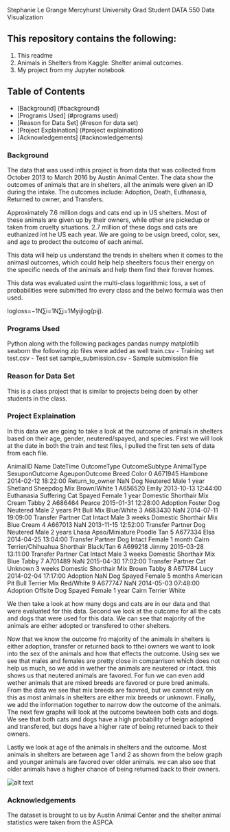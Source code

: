 Stephanie Le Grange
Mercyhurst University Grad Student
DATA 550 Data Visualization

## This repository contains the following:
1. This readme
2. Animals in Shelters from Kaggle: Shelter animal outcomes.
3. My project from my Jupyter notebook

## Table of Contents

- [Background] (#background)
- [Programs Used] (#programs used)
- [Reason for Data Set] (#reson for data set)
- [Project Explaination] (#project explaination)
- [Acknowledgements] (#acknowledgements)

### Background

The data that was used inthis project is from data that was collected from October 2013 to March 2016 by Austin Animal Center. 
The data show the outcomes of animals that are in shelters, all the animals were given an ID during the intake.
The outcomes include: Adoption, Death, Euthanasia, Returned to owner, and Transfers.

Approximately 7.6 million dogs and cats end up in US shelters. Most of these animals are given up by their owners, while other are pickedup or taken from cruelty situations. 2.7 million of these dogs and cats are euthanized int he US each year.
We are going to be usign breed, color, sex, and age to prodect the outcome of each animal.

This data will help us understand the trends in shelters when it comes to the animasl outcomes, which could help help sheelters focus their energy on the specific needs of the animals and help them find their forever homes.

This data was evaluated usint the multi-class logarithmic loss, a set of probabilities were submitted fro every class and the belwo formula was then used. 

logloss=−1N∑i=1N∑j=1Myijlog(pij).

### Programs Used

Python along with the following packages 
pandas
numpy
matplotlib
seaborn
the following zip files were added as well
train.csv - Training set
test.csv - Test set
sample_submission.csv - Sample submission file 

### Reason for Data Set

This is a class project that is similar to projects being doen by other students in the class. 

### Project Explaination

In this data we are going to take a look at the outcome of animals in shelters based on their age, gender, neutered/spayed, and species.
First we will look at the date in both the train and test files, I pulled the first ten sets of data from each file.

AnimalID	Name	DateTime	OutcomeType	OutcomeSubtype	AnimalType	SexuponOutcome	AgeuponOutcome	Breed	Color
0	A671945	Hambone	2014-02-12 18:22:00	Return_to_owner	NaN	Dog	Neutered Male	1 year	Shetland Sheepdog Mix	Brown/White
1	A656520	Emily	2013-10-13 12:44:00	Euthanasia	Suffering	Cat	Spayed Female	1 year	Domestic Shorthair Mix	Cream Tabby
2	A686464	Pearce	2015-01-31 12:28:00	Adoption	Foster	Dog	Neutered Male	2 years	Pit Bull Mix	Blue/White
3	A683430	NaN	2014-07-11 19:09:00	Transfer	Partner	Cat	Intact Male	3 weeks	Domestic Shorthair Mix	Blue Cream
4	A667013	NaN	2013-11-15 12:52:00	Transfer	Partner	Dog	Neutered Male	2 years	Lhasa Apso/Miniature Poodle	Tan
5	A677334	Elsa	2014-04-25 13:04:00	Transfer	Partner	Dog	Intact Female	1 month	Cairn Terrier/Chihuahua Shorthair	Black/Tan
6	A699218	Jimmy	2015-03-28 13:11:00	Transfer	Partner	Cat	Intact Male	3 weeks	Domestic Shorthair Mix	Blue Tabby
7	A701489	NaN	2015-04-30 17:02:00	Transfer	Partner	Cat	Unknown	3 weeks	Domestic Shorthair Mix	Brown Tabby
8	A671784	Lucy	2014-02-04 17:17:00	Adoption	NaN	Dog	Spayed Female	5 months	American Pit Bull Terrier Mix	Red/White
9	A677747	NaN	2014-05-03 07:48:00	Adoption	Offsite	Dog	Spayed Female	1 year	Cairn Terrier	White

We then take a look at how many dogs and cats are in our data and that were evaluated for this data.
Second we look at the outcome for all the cats and dogs that were used for this data. We can see that majority of the animals are either adopted or transfered to other shelters.

Now that we know the outcome fro majority of the animals in shelters is either adoption, transfer or returned back to tthei owners we want to look into the sex of the animals and how that effects the outcome.
Using sex we see that males and females are pretty close in comparrison which does not help us much, so we add in wether the animals are neutered or intact. this shows us that neutered animals are favored. 
For fun we can even add wether animals that are mixed breeds are favored or pure bred animals. From the data we see that mix breeds are faovred, but we cannot rely on this as most animals in shelters are either mix breeds or unknown.
Finally, we add the information together to narrow dow the outcome of the animals. The next few graphs will look at the outcome bewteen both cats and dogs.
We see that both cats and dogs have a high probability of beign adopted and transfered, but dogs have a higher rate of being returned back to their owners. 

Lastly we look at age of the animals in shelters and the outcome. Most animals in shelters are between age 1 and 2 as shown from the below graph and younger animals are favored over older animals. we can also see that older animals have a higher chance of being returned back to their owners. 

![alt text](https://github.com/slegra78/project-2/age.png)


### Acknowledgements

The dataset is brought to us by Austin Animal Center and the shelter animal statistics were taken from the ASPCA
